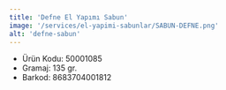 ```yaml
---
title: 'Defne El Yapımı Sabun'
image: '/services/el-yapimi-sabunlar/SABUN-DEFNE.png'
alt: 'defne-sabun'
---
```


* Ürün Kodu: 50001085 
* Gramaj: 135 gr. 
* Barkod: 8683704001812
